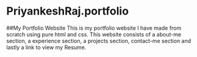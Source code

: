 # PriyankeshRaj.portfolio
##My Portfolio Website
This is my portfolio website I have made from scratch using pure html and css. This website consists of a about-me section, a experience section, a projects section, contact-me section and lastly a link to view my Resume.
